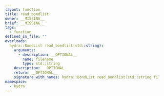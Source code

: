 ```yaml
---
layout: function
title: read_bondlist
owner: __MISSING__
brief: __MISSING__
tags:
  - function
defined_in_file: ""
overloads:
  hydra::BondList read_bondlist(std::string):
    arguments:
      - description: __OPTIONAL__
        name: filename
        type: std::string
    description: __OPTIONAL__
    return: __OPTIONAL__
    signature_with_names: hydra::BondList read_bondlist(std::string filename)
namespace:
  - hydra
---
```

